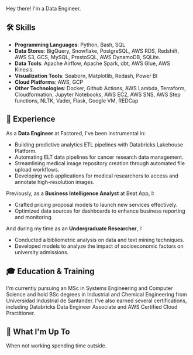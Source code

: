 Hey there! I'm a Data Engineer.

## 🛠 Skills
- **Programming Languages**: Python, Bash, SQL
- **Data Stores**: BigQuery, Snowflake, PostgreSQL, AWS RDS, Redshift, AWS S3, GCS, MySQL, PrestoSQL, AWS DynamoDB, SQLite.
- **Data Tools**: Apache Airflow, Apache Spark, dbt, AWS Glue, AWS Kinesis.
- **Visualization Tools**: Seaborn, Matplotlib, Redash, Power BI
- **Cloud Platforms**: AWS, GCP
- **Other Technologies**: Docker, Github Actions, AWS Lambda, Terraform, Cloudformation, Jupyter Notebooks, AWS EC2, AWS SNS, AWS Step functions, NLTK, Vader, Flask, Google VM, REDCap

## 💼 Experience
As a **Data Engineer** at Factored, I've been instrumental in:
- Building predictive analytics ETL pipelines with Databricks Lakehouse Platform.
- Automating ELT data pipelines for cancer research data management.
- Streamlining medical image repository creation through automated file upload workflows.
- Developing web applications for medical researchers to access and annotate high-resolution images.

Previously, as a **Business Intelligence Analyst** at Beat App, I:
- Crafted pricing proposal models to launch new services effectively.
- Optimized data sources for dashboards to enhance business reporting and monitoring.

And during my time as an **Undergraduate Researcher**, I:
- Conducted a bibliometric analysis on data and text mining techniques.
- Developed models to analyze the impact of socioeconomic factors on university admissions.

## 🎓 Education & Training
I'm currently pursuing an MSc in Systems Engineering and Computer Science and hold BSc degrees in Industrial and Chemical Engineering from Universidad Industrial de Santander. I've also earned several certifications, including Databricks Data Engineer Associate and AWS Certified Cloud Practitioner.

## 🌱 What I'm Up To
When not working spending time outside.
